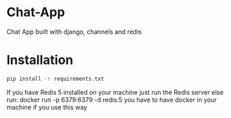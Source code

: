 # Chat-App
Chat App built with django, channels and redis

# Installation
  ```bash
  pip install -r requirements.txt
  ``` 
  If you have Redis 5 installed on your machine
  just run the Redis server 
  else run: docker run -p 6379:6379 -d redis:5
  you have to have docker in your machine if you use this way 
